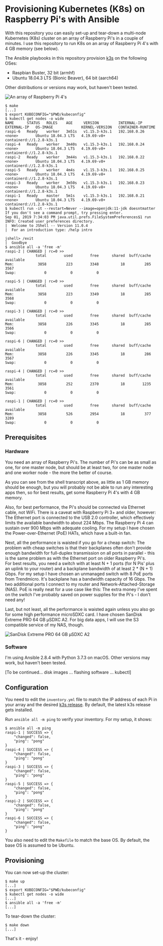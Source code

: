 # Provisioning Kubernetes (K8s) on Raspberry Pi's with Ansible

With this repository you can easily set-up and tear-down a multi-node Kubernetes (K8s) cluster on an array of 
Raspberry Pi's in a couple of minutes.
I use this repository to run K8s on an array of Raspberry Pi 4's with 4 GB memory (see below).

The Ansible playbooks in this repository provision [k3s](https://k3s.io) on the following OSes:

+ Raspbian Buster, 32 bit (armhf)
+ Ubuntu 18.04.3 LTS (Bionic Beaver), 64 bit (aarch64)

Other distributions or versions may work, but haven't been tested.

![An array of Raspberry Pi 4's](docs/images/raspi-array.jpg)

```shell script
$ make
[...]
$ export KUBECONFIG="$PWD/kubeconfig"
$ kubectl get nodes -o wide
NAME      STATUS   ROLES    AGE     VERSION         INTERNAL-IP    EXTERNAL-IP   OS-IMAGE             KERNEL-VERSION   CONTAINER-RUNTIME
raspi-6   Ready    worker   3m51s   v1.15.3-k3s.1   192.168.0.26   <none>        Ubuntu 18.04.3 LTS   4.19.69-v8+      containerd://1.2.8-k3s.1
raspi-4   Ready    worker   3m40s   v1.15.3-k3s.1   192.168.0.24   <none>        Ubuntu 18.04.3 LTS   4.19.69-v8+      containerd://1.2.8-k3s.1
raspi-2   Ready    worker   3m44s   v1.15.3-k3s.1   192.168.0.22   <none>        Ubuntu 18.04.3 LTS   4.19.69-v8+      containerd://1.2.8-k3s.1
raspi-5   Ready    worker   4m4s    v1.15.3-k3s.1   192.168.0.25   <none>        Ubuntu 18.04.3 LTS   4.19.69-v8+      containerd://1.2.8-k3s.1
raspi-3   Ready    worker   3m50s   v1.15.3-k3s.1   192.168.0.23   <none>        Ubuntu 18.04.3 LTS   4.19.69-v8+      containerd://1.2.8-k3s.1
raspi-1   Ready    master   5m1s    v1.15.3-k3s.1   192.168.0.21   <none>        Ubuntu 18.04.3 LTS   4.19.69-v8+      containerd://1.2.8-k3s.1
$ kubectl run -it --restart=Never --image=openjdk:11-jdk doesntmatter
If you don't see a command prompt, try pressing enter.
Sep 01, 2019 7:34:03 PM java.util.prefs.FileSystemPreferences$1 run
INFO: Created user preferences directory.
|  Welcome to JShell -- Version 11.0.4
|  For an introduction type: /help intro

jshell> /exit
|  Goodbye
$ ansible all -a 'free -m'
raspi-2 | CHANGED | rc=0 >>
              total        used        free      shared  buff/cache   available
Mem:           3858         223        3348          18         285        3567
Swap:             0           0           0

raspi-5 | CHANGED | rc=0 >>
              total        used        free      shared  buff/cache   available
Mem:           3858         223        3349          18         285        3568
Swap:             0           0           0

raspi-3 | CHANGED | rc=0 >>
              total        used        free      shared  buff/cache   available
Mem:           3858         226        3345          18         285        3566
Swap:             0           0           0

raspi-6 | CHANGED | rc=0 >>
              total        used        free      shared  buff/cache   available
Mem:           3858         226        3345          18         286        3567
Swap:             0           0           0

raspi-4 | CHANGED | rc=0 >>
              total        used        free      shared  buff/cache   available
Mem:           3858         252        2370          18        1235        3561
Swap:             0           0           0

raspi-1 | CHANGED | rc=0 >>
              total        used        free      shared  buff/cache   available
Mem:           3858         526        2954          18         377        3289
Swap:             0           0           0

```

## Prerequisites

### Hardware

You need an array of Raspberry Pi's. 
The number of Pi's can be as small as one, for one master node, but should be at least two, for one master node and one
worker node - the more the better of course.

As you can see from the shell transcript above, as little as 1 GB memory should be enough, but you will probably not be
able to run any interesting apps then, so for best results, get some Raspberry Pi 4's with 4 GB memory.

Also, for best performance, the Pi's should be connected via Ethernet cable, not WiFi.
There is a caveat with Raspberry Pi 3+ and older, however:
The Ethernet port is connected to the USB 2.0 controller, which effectively limits the available bandwidth to about
224 Mbps.
The Raspberry Pi 4 can sustain over 900 Mbps with adequate cooling.
For my setup I have chosen the Power-over-Ethernet (PoE) HATs, which have a built-in fan.   

Next, all the performance is waisted if you go for a cheap switch:
The problem with cheap switches is that their backplanes often don't provide enough bandwidth for full-duplex 
transmission on all ports in parallel - this is the same problem as with the Ethernet port on older Raspberry Pi's.  
For best results, you need a switch with at least N + 1 ports (for N Pis' plus an uplink to your router) and a backplane 
bandwidth of at least 2 * (N + 1) Gbps.
For my setup I have chosen an unmanaged switch with 8 PoE ports from Trendmicro.
It's backplane has a bandwidth capacity of 16 Gbps.
The two additional ports I connect to my router and Network-Attached-Storage (NAS).
PoE is really neat for a use case like this:
The extra money I've spent on the switch I've probably saved on power supplies for the Pi's - I don't need any!      

Last, but not least, all the performance is waisted again unless you also go for some high performance microSDXC card.
I have chosen SanDisk Extreme PRO 64 GB µSDXC A2.
For big data apps, I will use the S3 compatible service of my NAS, though.

![SanDisk Extreme PRO 64 GB µSDXC A2](docs/images/micro-sdxc.jpg)

### Software

I'm using Ansible 2.8.4 with Python 3.7.3 on macOS. Other versions may work, but haven't been tested.

[To be continued... disk images ... flashing software ... kubectl]

## Configuration

You need to edit the `inventory.yml` file to match the IP address of each Pi in your array and the desired
[k3s release](https://github.com/rancher/k3s/releases).
By default, the latest k3s release gets installed.

Run `ansible all -m ping` to verify your inventory.
For my setup, it shows:

```shell script
$ ansible all -m ping
raspi-1 | SUCCESS => {
    "changed": false,
    "ping": "pong"
}
raspi-4 | SUCCESS => {
    "changed": false,
    "ping": "pong"
}
raspi-3 | SUCCESS => {
    "changed": false,
    "ping": "pong"
}
raspi-5 | SUCCESS => {
    "changed": false,
    "ping": "pong"
}
raspi-2 | SUCCESS => {
    "changed": false,
    "ping": "pong"
}
raspi-6 | SUCCESS => {
    "changed": false,
    "ping": "pong"
}
```

You also need to edit the `Makefile` to match the base OS. 
By default, the base OS is assumed to be Ubuntu.

## Provisioning

You can now set-up the cluster:

```shell script
$ make up
[...]
$ export KUBECONFIG="$PWD/kubeconfig"
$ kubectl get nodes -o wide
[...]
$ ansible all -a 'free -m'
[...]
```

To tear-down the cluster:

```shell script
$ make down
[...]
```

That's it - enjoy!
